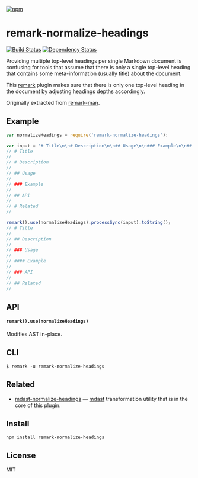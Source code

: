 [![npm](https://nodei.co/npm/remark-normalize-headings.png)](https://npmjs.com/package/remark-normalize-headings)

# remark-normalize-headings

[![Build Status][travis-badge]][travis] [![Dependency Status][david-badge]][david]

Providing multiple top-level headings per single Markdown document is confusing for tools that assume that there is only a single top-level heading that contains some meta-information (usually title) about the document.

This [remark] plugin makes sure that there is only one top-level heading in the document by adjusting headings depths accordingly.

Originally extracted from [remark-man].

[remark]: https://github.com/wooorm/remark
[remark-man]: https://github.com/wooorm/remark-man
[mdast]: https://github.com/wooorm/mdast
[mdast-normalize-headings]: https://github.com/eush77/mdast-normalize-headings

[travis]: https://travis-ci.org/eush77/remark-normalize-headings
[travis-badge]: https://travis-ci.org/eush77/remark-normalize-headings.svg
[david]: https://david-dm.org/eush77/remark-normalize-headings
[david-badge]: https://david-dm.org/eush77/remark-normalize-headings.png

## Example

```js
var normalizeHeadings = require('remark-normalize-headings');

var input = '# Title\n\n# Description\n\n## Usage\n\n### Example\n\n## API\n\n# Related';
// # Title
//
// # Description
//
// ## Usage
//
// ### Example
//
// ## API
//
// # Related
//

remark().use(normalizeHeadings).processSync(input).toString();
// # Title
//
// ## Description
//
// ### Usage
//
// #### Example
//
// ### API
//
// ## Related
//
```

## API

#### `remark().use(normalizeHeadings)`

Modifies AST in-place.

## CLI

```
$ remark -u remark-normalize-headings
```

## Related

- [mdast-normalize-headings] — [mdast] transformation utility that is in the core of this plugin.

## Install

```
npm install remark-normalize-headings
```

## License

MIT
